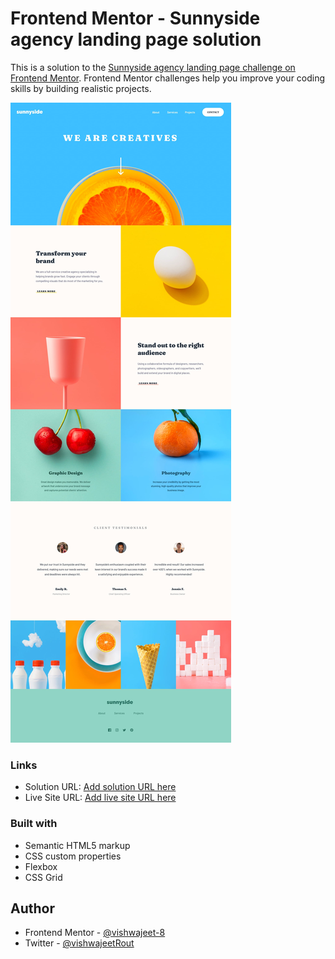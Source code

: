 # Frontend Mentor - Sunnyside agency landing page solution

This is a solution to the [Sunnyside agency landing page challenge on Frontend Mentor](https://www.frontendmentor.io/challenges/sunnyside-agency-landing-page-7yVs3B6ef). Frontend Mentor challenges help you improve your coding skills by building realistic projects.

![](./design/desktop-design.jpg)

### Links

- Solution URL: [Add solution URL here](https://github.com/vishwajeet-8/agency-landing-page.git)
- Live Site URL: [Add live site URL here](https://your-live-site-url.com)

### Built with

- Semantic HTML5 markup
- CSS custom properties
- Flexbox
- CSS Grid

## Author

- Frontend Mentor - [@vishwajeet-8](https://www.frontendmentor.io/profile/vishwajeet-8)
- Twitter - [@vishwajeetRout](https://twitter.com/vishwajeetRout)
